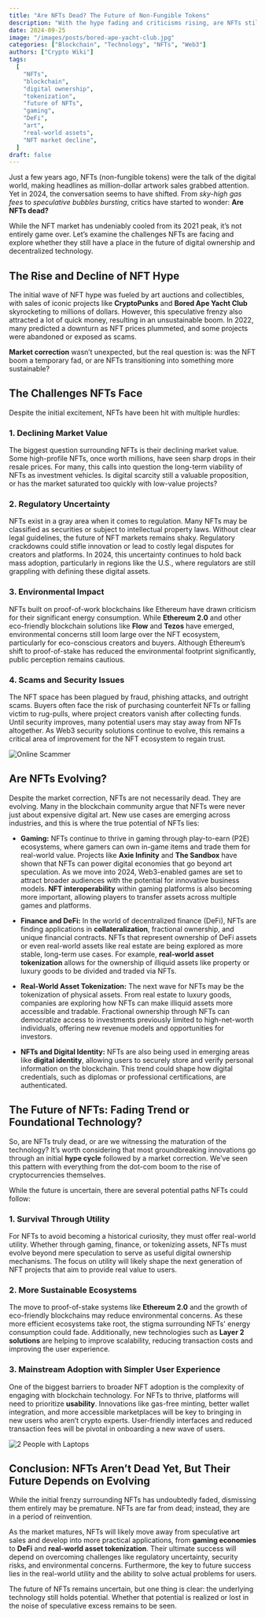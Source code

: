 ```yaml
---
title: "Are NFTs Dead? The Future of Non-Fungible Tokens"
description: "With the hype fading and criticisms rising, are NFTs still relevant? This article explores the challenges and future potential of NFTs in gaming, finance, and real-world asset tokenization."
date: 2024-09-25
image: "/images/posts/bored-ape-yacht-club.jpg"
categories: ["Blockchain", "Technology", "NFTs", "Web3"]
authors: ["Crypto Wiki"]
tags:
  [
    "NFTs",
    "blockchain",
    "digital ownership",
    "tokenization",
    "future of NFTs",
    "gaming",
    "DeFi",
    "art",
    "real-world assets",
    "NFT market decline",
  ]
draft: false
---
```


Just a few years ago, NFTs (non-fungible tokens) were the talk of the digital world, making headlines as million-dollar artwork sales grabbed attention. Yet in 2024, the conversation seems to have shifted. From _sky-high gas fees_ to _speculative bubbles bursting_, critics have started to wonder: **Are NFTs dead?**

While the NFT market has undeniably cooled from its 2021 peak, it’s not entirely game over. Let’s examine the challenges NFTs are facing and explore whether they still have a place in the future of digital ownership and decentralized technology.

## The Rise and Decline of NFT Hype

The initial wave of NFT hype was fueled by art auctions and collectibles, with sales of iconic projects like **CryptoPunks** and **Bored Ape Yacht Club** skyrocketing to millions of dollars. However, this speculative frenzy also attracted a lot of quick money, resulting in an unsustainable boom. In 2022, many predicted a downturn as NFT prices plummeted, and some projects were abandoned or exposed as scams.

**Market correction** wasn’t unexpected, but the real question is: was the NFT boom a temporary fad, or are NFTs transitioning into something more sustainable?

## The Challenges NFTs Face

Despite the initial excitement, NFTs have been hit with multiple hurdles:

### 1. **Declining Market Value**

The biggest question surrounding NFTs is their declining market value. Some high-profile NFTs, once worth millions, have seen sharp drops in their resale prices. For many, this calls into question the long-term viability of NFTs as investment vehicles. Is digital scarcity still a valuable proposition, or has the market saturated too quickly with low-value projects?

### 2. **Regulatory Uncertainty**

NFTs exist in a gray area when it comes to regulation. Many NFTs may be classified as securities or subject to intellectual property laws. Without clear legal guidelines, the future of NFT markets remains shaky. Regulatory crackdowns could stifle innovation or lead to costly legal disputes for creators and platforms. In 2024, this uncertainty continues to hold back mass adoption, particularly in regions like the U.S., where regulators are still grappling with defining these digital assets.

### 3. **Environmental Impact**

NFTs built on proof-of-work blockchains like Ethereum have drawn criticism for their significant energy consumption. While **Ethereum 2.0** and other eco-friendly blockchain solutions like **Flow** and **Tezos** have emerged, environmental concerns still loom large over the NFT ecosystem, particularly for eco-conscious creators and buyers. Although Ethereum’s shift to proof-of-stake has reduced the environmental footprint significantly, public perception remains cautious.

### 4. **Scams and Security Issues**

The NFT space has been plagued by fraud, phishing attacks, and outright scams. Buyers often face the risk of purchasing counterfeit NFTs or falling victim to rug-pulls, where project creators vanish after collecting funds. Until security improves, many potential users may stay away from NFTs altogether. As Web3 security solutions continue to evolve, this remains a critical area of improvement for the NFT ecosystem to regain trust.

![Online Scammer](/images/posts/scammer.jpg)

## Are NFTs Evolving?

Despite the market correction, NFTs are not necessarily dead. They are evolving. Many in the blockchain community argue that NFTs were never just about expensive digital art. New use cases are emerging across industries, and this is where the true potential of NFTs lies:

- **Gaming:** NFTs continue to thrive in gaming through play-to-earn (P2E) ecosystems, where gamers can own in-game items and trade them for real-world value. Projects like **Axie Infinity** and **The Sandbox** have shown that NFTs can power digital economies that go beyond art speculation. As we move into 2024, Web3-enabled games are set to attract broader audiences with the potential for innovative business models. **NFT interoperability** within gaming platforms is also becoming more important, allowing players to transfer assets across multiple games and platforms.

- **Finance and DeFi:** In the world of decentralized finance (DeFi), NFTs are finding applications in **collateralization**, fractional ownership, and unique financial contracts. NFTs that represent ownership of DeFi assets or even real-world assets like real estate are being explored as more stable, long-term use cases. For example, **real-world asset tokenization** allows for the ownership of illiquid assets like property or luxury goods to be divided and traded via NFTs.

- **Real-World Asset Tokenization:** The next wave for NFTs may be the tokenization of physical assets. From real estate to luxury goods, companies are exploring how NFTs can make illiquid assets more accessible and tradable. Fractional ownership through NFTs can democratize access to investments previously limited to high-net-worth individuals, offering new revenue models and opportunities for investors.

- **NFTs and Digital Identity:** NFTs are also being used in emerging areas like **digital identity**, allowing users to securely store and verify personal information on the blockchain. This trend could shape how digital credentials, such as diplomas or professional certifications, are authenticated.

## The Future of NFTs: Fading Trend or Foundational Technology?

So, are NFTs truly dead, or are we witnessing the maturation of the technology? It’s worth considering that most groundbreaking innovations go through an initial **hype cycle** followed by a market correction. We’ve seen this pattern with everything from the dot-com boom to the rise of cryptocurrencies themselves.

While the future is uncertain, there are several potential paths NFTs could follow:

### 1. **Survival Through Utility**

For NFTs to avoid becoming a historical curiosity, they must offer real-world utility. Whether through gaming, finance, or tokenizing assets, NFTs must evolve beyond mere speculation to serve as useful digital ownership mechanisms. The focus on utility will likely shape the next generation of NFT projects that aim to provide real value to users.

### 2. **More Sustainable Ecosystems**

The move to proof-of-stake systems like **Ethereum 2.0** and the growth of eco-friendly blockchains may reduce environmental concerns. As these more efficient ecosystems take root, the stigma surrounding NFTs' energy consumption could fade. Additionally, new technologies such as **Layer 2 solutions** are helping to improve scalability, reducing transaction costs and improving the user experience.

### 3. **Mainstream Adoption with Simpler User Experience**

One of the biggest barriers to broader NFT adoption is the complexity of engaging with blockchain technology. For NFTs to thrive, platforms will need to prioritize **usability**. Innovations like gas-free minting, better wallet integration, and more accessible marketplaces will be key to bringing in new users who aren’t crypto experts. User-friendly interfaces and reduced transaction fees will be pivotal in onboarding a new wave of users.

![2 People with Laptops](/images/posts/gamers.jpg)

## Conclusion: NFTs Aren’t Dead Yet, But Their Future Depends on Evolving

While the initial frenzy surrounding NFTs has undoubtedly faded, dismissing them entirely may be premature. NFTs are far from dead; instead, they are in a period of reinvention.

As the market matures, NFTs will likely move away from speculative art sales and develop into more practical applications, from **gaming economies** to **DeFi** and **real-world asset tokenization**. Their ultimate success will depend on overcoming challenges like regulatory uncertainty, security risks, and environmental concerns. Furthermore, the key to future success lies in the real-world utility and the ability to solve actual problems for users.

The future of NFTs remains uncertain, but one thing is clear: the underlying technology still holds potential. Whether that potential is realized or lost in the noise of speculative excess remains to be seen.
